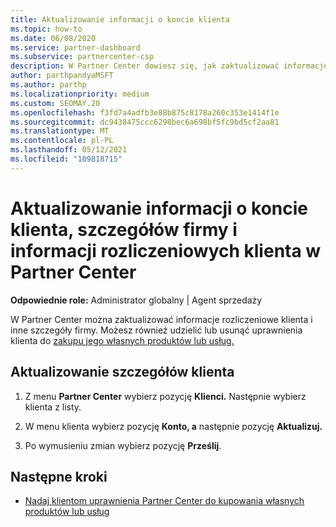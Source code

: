 ```yaml
---
title: Aktualizowanie informacji o koncie klienta
ms.topic: how-to
ms.date: 06/08/2020
ms.service: partner-dashboard
ms.subservice: partnercenter-csp
description: W Partner Center dowiesz się, jak zaktualizować informacje rozliczeniowe klienta lub jak zaktualizować szczegóły firmy.
author: parthpandyaMSFT
ms.author: parthp
ms.localizationpriority: medium
ms.custom: SEOMAY.20
ms.openlocfilehash: f3fd7a4adfb3e88b875c8178a260c353e1414f1e
ms.sourcegitcommit: dc9438475ccc6298bec6a698bf5fc9bd5cf2aa81
ms.translationtype: MT
ms.contentlocale: pl-PL
ms.lasthandoff: 05/12/2021
ms.locfileid: "109818715"
---
```

# <a name="update-customer-account-info-company-details-and-customer-billing-information-in-partner-center"></a>Aktualizowanie informacji o koncie klienta, szczegółów firmy i informacji rozliczeniowych klienta w Partner Center

**Odpowiednie role:** Administrator globalny | Agent sprzedaży

W Partner Center można zaktualizować informacje rozliczeniowe klienta i inne szczegóły firmy. Możesz również udzielić lub usunąć uprawnienia klienta do [zakupu jego własnych produktów lub usług.](give-customers-permission.md)

## <a name="update-customer-details"></a>Aktualizowanie szczegółów klienta

1. Z menu **Partner Center** wybierz pozycję **Klienci.** Następnie wybierz klienta z listy.

2. W menu klienta wybierz pozycję **Konto, a** następnie pozycję **Aktualizuj.**

3. Po wymusieniu zmian wybierz pozycję **Prześlij**.

## <a name="next-steps"></a>Następne kroki

- [Nadaj klientom uprawnienia Partner Center do kupowania własnych produktów lub usług](give-customers-permission.md)